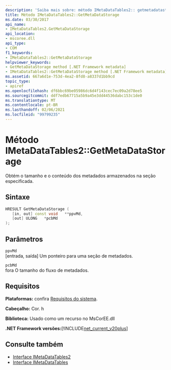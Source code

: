 ```yaml
---
description: 'Saiba mais sobre: método IMetaDataTables2:: getmetadatastorage'
title: Método IMetaDataTables2::GetMetaDataStorage
ms.date: 03/30/2017
api_name:
- IMetaDataTables2.GetMetaDataStorage
api_location:
- mscoree.dll
api_type:
- COM
f1_keywords:
- IMetaDataTables2::GetMetaDataStorage
helpviewer_keywords:
- GetMetaDataStorage method [.NET Framework metadata]
- IMetaDataTables2::GetMetaDataStorage method [.NET Framework metadata]
ms.assetid: 667a6d1e-753d-4ea2-8fd8-a8337d1bb9cd
topic_type:
- apiref
ms.openlocfilehash: df6bbc69be05986dc6d4f143cec7ec09a2d78ee5
ms.sourcegitcommit: ddf7edb67715a5b9a45e3dd44536dabc153c1de0
ms.translationtype: MT
ms.contentlocale: pt-BR
ms.lasthandoff: 02/06/2021
ms.locfileid: "99799235"
---
```

# <a name="imetadatatables2getmetadatastorage-method"></a>Método IMetaDataTables2::GetMetaDataStorage

Obtém o tamanho e o conteúdo dos metadados armazenados na seção especificada.  
  
## <a name="syntax"></a>Sintaxe  
  
```cpp  
HRESULT GetMetaDataStorage (  
   [in, out] const void   **ppvMd,  
   [out] ULONG   *pcbMd  
);  
```  
  
## <a name="parameters"></a>Parâmetros  

 `ppvMd`  
 [entrada, saída] Um ponteiro para uma seção de metadados.  
  
 `pcbMd`  
 fora O tamanho do fluxo de metadados.  
  
## <a name="requirements"></a>Requisitos  

 **Plataformas:** confira [Requisitos do sistema](../../get-started/system-requirements.md).  
  
 **Cabeçalho:** Cor. h  
  
 **Biblioteca:** Usado como um recurso no MsCorEE.dll  
  
 **.NET Framework versões:**[!INCLUDE[net_current_v20plus](../../../../includes/net-current-v20plus-md.md)]  
  
## <a name="see-also"></a>Consulte também

- [Interface IMetaDataTables2](imetadatatables2-interface.md)
- [Interface IMetaDataTables](imetadatatables-interface.md)
